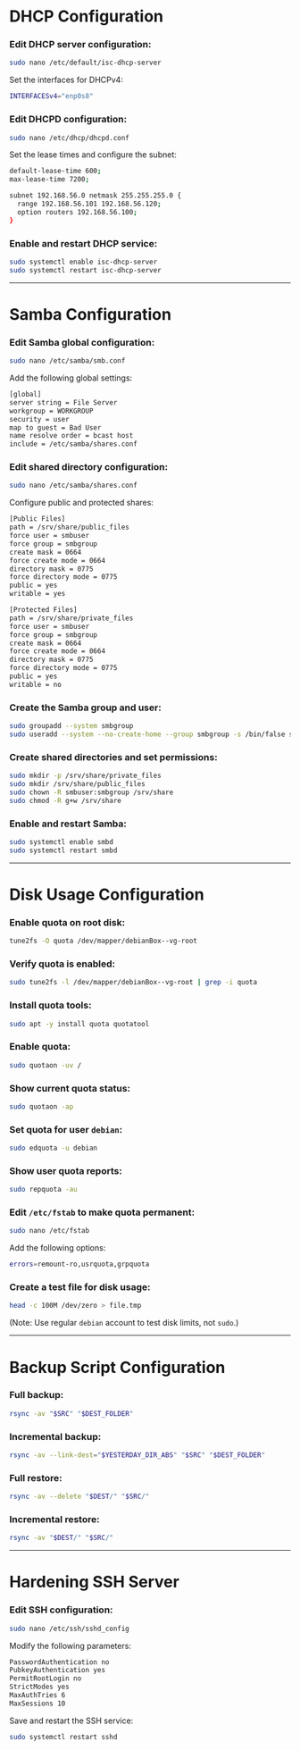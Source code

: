# DHCP Configuration

### Edit DHCP server configuration:
```bash
sudo nano /etc/default/isc-dhcp-server
```

Set the interfaces for DHCPv4:
```bash
INTERFACESv4="enp0s8"
```

### Edit DHCPD configuration:
```bash
sudo nano /etc/dhcp/dhcpd.conf
```

Set the lease times and configure the subnet:
```bash
default-lease-time 600;
max-lease-time 7200;

subnet 192.168.56.0 netmask 255.255.255.0 {
  range 192.168.56.101 192.168.56.120;
  option routers 192.168.56.100;
}
```

### Enable and restart DHCP service:
```bash
sudo systemctl enable isc-dhcp-server
sudo systemctl restart isc-dhcp-server
```

---

# Samba Configuration

### Edit Samba global configuration:
```bash
sudo nano /etc/samba/smb.conf
```

Add the following global settings:
```bash
[global]
server string = File Server
workgroup = WORKGROUP
security = user
map to guest = Bad User
name resolve order = bcast host
include = /etc/samba/shares.conf
```

### Edit shared directory configuration:
```bash
sudo nano /etc/samba/shares.conf
```

Configure public and protected shares:
```bash
[Public Files]
path = /srv/share/public_files
force user = smbuser
force group = smbgroup
create mask = 0664
force create mode = 0664
directory mask = 0775
force directory mode = 0775
public = yes
writable = yes

[Protected Files]
path = /srv/share/private_files
force user = smbuser
force group = smbgroup
create mask = 0664
force create mode = 0664
directory mask = 0775
force directory mode = 0775
public = yes
writable = no
```

### Create the Samba group and user:
```bash
sudo groupadd --system smbgroup
sudo useradd --system --no-create-home --group smbgroup -s /bin/false smbuser
```

### Create shared directories and set permissions:
```bash
sudo mkdir -p /srv/share/private_files
sudo mkdir /srv/share/public_files
sudo chown -R smbuser:smbgroup /srv/share
sudo chmod -R g+w /srv/share
```

### Enable and restart Samba:
```bash
sudo systemctl enable smbd
sudo systemctl restart smbd
```

---

# Disk Usage Configuration

### Enable quota on root disk:
```bash
tune2fs -O quota /dev/mapper/debianBox--vg-root
```

### Verify quota is enabled:
```bash
sudo tune2fs -l /dev/mapper/debianBox--vg-root | grep -i quota
```

### Install quota tools:
```bash
sudo apt -y install quota quotatool
```

### Enable quota:
```bash
sudo quotaon -uv /
```

### Show current quota status:
```bash
sudo quotaon -ap
```

### Set quota for user `debian`:
```bash
sudo edquota -u debian
```

### Show user quota reports:
```bash
sudo repquota -au
```

### Edit `/etc/fstab` to make quota permanent:
```bash
sudo nano /etc/fstab
```

Add the following options:
```bash
errors=remount-ro,usrquota,grpquota
```

### Create a test file for disk usage:
```bash
head -c 100M /dev/zero > file.tmp
```
(Note: Use regular `debian` account to test disk limits, not `sudo`.)

---

# Backup Script Configuration

### Full backup:
```bash
rsync -av "$SRC" "$DEST_FOLDER"
```

### Incremental backup:
```bash
rsync -av --link-dest="$YESTERDAY_DIR_ABS" "$SRC" "$DEST_FOLDER"
```

### Full restore:
```bash
rsync -av --delete "$DEST/" "$SRC/"
```

### Incremental restore:
```bash
rsync -av "$DEST/" "$SRC/"
```

---

# Hardening SSH Server

### Edit SSH configuration:
```bash
sudo nano /etc/ssh/sshd_config
```

Modify the following parameters:
```bash
PasswordAuthentication no
PubkeyAuthentication yes
PermitRootLogin no
StrictModes yes
MaxAuthTries 6
MaxSessions 10
```

Save and restart the SSH service:
```bash
sudo systemctl restart sshd
```
